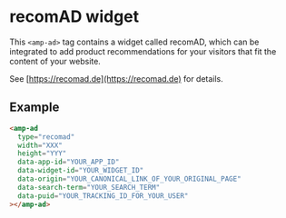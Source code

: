 <!---
Copyright 2015 The AMP HTML Authors. All Rights Reserved.

Licensed under the Apache License, Version 2.0 (the "License");
you may not use this file except in compliance with the License.
You may obtain a copy of the License at

      http://www.apache.org/licenses/LICENSE-2.0

Unless required by applicable law or agreed to in writing, software
distributed under the License is distributed on an "AS-IS" BASIS,
WITHOUT WARRANTIES OR CONDITIONS OF ANY KIND, either express or implied.
See the License for the specific language governing permissions and
limitations under the License.
-->

# recomAD widget
This `<amp-ad>` tag contains a widget called
recomAD, which can be integrated to add product
recommendations for your visitors that fit the
content of your website.

See [https://recomad.de](https://recomad.de) for details.

## Example

```html
<amp-ad
  type="recomad"
  width="XXX"
  height="YYY"
  data-app-id="YOUR_APP_ID"
  data-widget-id="YOUR_WIDGET_ID"
  data-origin="YOUR_CANONICAL_LINK_OF_YOUR_ORIGINAL_PAGE"
  data-search-term="YOUR_SEARCH_TERM"
  data-puid="YOUR_TRACKING_ID_FOR_YOUR_USER"
></amp-ad>
```
